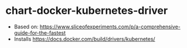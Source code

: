 # chart-docker-kubernetes-driver
- Based on: https://www.sliceofexperiments.com/p/a-comprehensive-guide-for-the-fastest
- Installs https://docs.docker.com/build/drivers/kubernetes/
